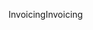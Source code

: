 <span data-ttu-id="b4851-101">Invoicing</span><span class="sxs-lookup"><span data-stu-id="b4851-101">Invoicing</span></span>
